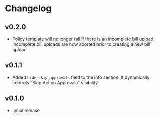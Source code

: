 # Changelog

## v0.2.0

- Policy template will no longer fail if there is an incomplete bill upload. Incomplete bill uploads are now aborted prior to creating a new bill upload.

## v0.1.1

- Added `hide_skip_approvals` field to the info section. It dynamically controls "Skip Action Approvals" visibility.

## v0.1.0

- Initial release
